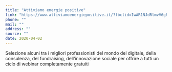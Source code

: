 ```yaml
---
title: "Attiviamo energie positive"
link: "https://www.attiviamoenergiepositive.it/?fbclid=IwAR1NJdRlmvV6gPM8GGZR4dA8ObpADrwC1ze3UQkvQNCD9HqhudXBPfHN2sI"
phone: ""
mail: ""
address: ""
source: ""
date: 2020-04-02
---
```


Selezione alcuni tra i migliori professionisti del mondo del digitale, della consulenza, del fundraising, dell’innovazione sociale per offrire a tutti un ciclo di webinar completamente gratuiti
